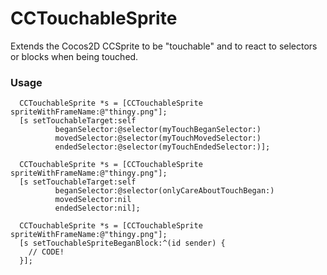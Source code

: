 CCTouchableSprite
=================

Extends the Cocos2D CCSprite to be "touchable" and to react to selectors or blocks when being touched.

### Usage

```
  CCTouchableSprite *s = [CCTouchableSprite spriteWithFrameName:@"thingy.png"];
  [s setTouchableTarget:self
          beganSelector:@selector(myTouchBeganSelector:)
          movedSelector:@selector(myTouchMovedSelector:)
          endedSelector:@selector(myTouchEndedSelector:)];

```

```
  CCTouchableSprite *s = [CCTouchableSprite spriteWithFrameName:@"thingy.png"];
  [s setTouchableTarget:self
          beganSelector:@selector(onlyCareAboutTouchBegan:)
          movedSelector:nil
          endedSelector:nil];

```

```
  CCTouchableSprite *s = [CCTouchableSprite spriteWithFrameName:@"thingy.png"];
  [s setTouchableSpriteBeganBlock:^(id sender) {
    // CODE!
  }];
```

